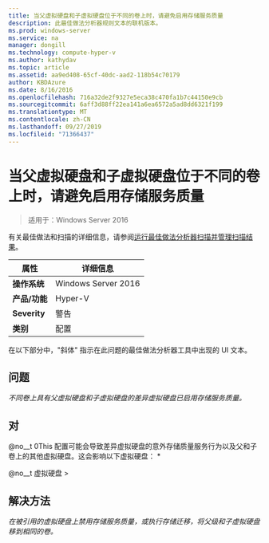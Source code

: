 ```yaml
---
title: 当父虚拟硬盘和子虚拟硬盘位于不同的卷上时，请避免启用存储服务质量
description: 此最佳做法分析器规则文本的联机版本。
ms.prod: windows-server
ms.service: na
manager: dongill
ms.technology: compute-hyper-v
ms.author: kathydav
ms.topic: article
ms.assetid: aa9ed408-65cf-40dc-aad2-118b54c70179
author: KBDAzure
ms.date: 8/16/2016
ms.openlocfilehash: 716a32de2f9327e5eca38c470fa1b7c44150e9cb
ms.sourcegitcommit: 6aff3d88ff22ea141a6ea6572a5ad8dd6321f199
ms.translationtype: MT
ms.contentlocale: zh-CN
ms.lasthandoff: 09/27/2019
ms.locfileid: "71366437"
---
```

# <a name="avoid-enabling-storage-quality-of-service-when-using-a-differencing-virtual-hard-disk-when-the-parent-and-child-virtual-hard-disks-are-on-different-volumes"></a>当父虚拟硬盘和子虚拟硬盘位于不同的卷上时，请避免启用存储服务质量

>适用于：Windows Server 2016

有关最佳做法和扫描的详细信息，请参阅[运行最佳做法分析器扫描并管理扫描结果](https://go.microsoft.com/fwlink/p/?LinkID=223177)。  
  
|属性|详细信息|  
|-|-|  
|**操作系统**|Windows Server 2016|  
|**产品/功能**|Hyper-V|  
|**Severity**|警告|  
|**类别**|配置|  
  
在以下部分中，"斜体" 指示在此问题的最佳做法分析器工具中出现的 UI 文本。
  
## <a name="issue"></a>**问题**  
*不同卷上具有父虚拟硬盘和子虚拟硬盘的差异虚拟硬盘已启用存储服务质量。*  
  
## <a name="impact"></a>**对**  
@no__t 0This 配置可能会导致差异虚拟硬盘的意外存储质量服务行为以及父和子卷上的其他虚拟硬盘。这会影响以下虚拟硬盘： *  
  
@no__t 虚拟硬盘 >  
  
## <a name="resolution"></a>**解决方法**  
*在被引用的虚拟硬盘上禁用存储服务质量，或执行存储迁移，将父级和子虚拟硬盘移到相同的卷。*  
  


